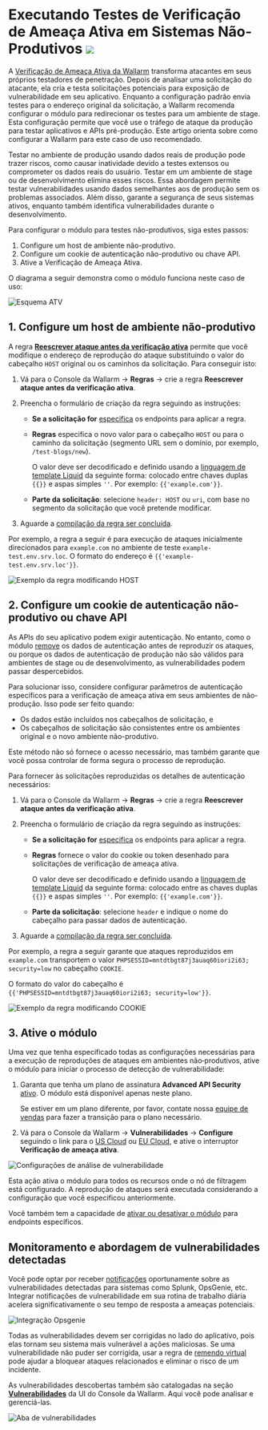 # Executando Testes de Verificação de Ameaça Ativa em Sistemas Não-Produtivos <a href="../../../about-wallarm/subscription-plans/#subscription-plans"><img src="../../../images/api-security-tag.svg" style="border: none;"></a>

A [Verificação de Ameaça Ativa da Wallarm](overview.md) transforma atacantes em seus próprios testadores de penetração. Depois de analisar uma solicitação do atacante, ela cria e testa solicitações potenciais para exposição de vulnerabilidade em seu aplicativo. Enquanto a configuração padrão envia testes para o endereço original da solicitação, a Wallarm recomenda configurar o módulo para redirecionar os testes para um ambiente de stage. Esta configuração permite que você use o tráfego de ataque da produção para testar aplicativos e APIs pré-produção. Este artigo orienta sobre como configurar a Wallarm para este caso de uso recomendado.

Testar no ambiente de produção usando dados reais de produção pode trazer riscos, como causar inatividade devido a testes extensos ou comprometer os dados reais do usuário. Testar em um ambiente de stage ou de desenvolvimento elimina esses riscos. Essa abordagem permite testar vulnerabilidades usando dados semelhantes aos de produção sem os problemas associados. Além disso, garante a segurança de seus sistemas ativos, enquanto também identifica vulnerabilidades durante o desenvolvimento.

Para configurar o módulo para testes não-produtivos, siga estes passos:

1. Configure um host de ambiente não-produtivo.
1. Configure um cookie de autenticação não-produtivo ou chave API.
1. Ative a Verificação de Ameaça Ativa.

O diagrama a seguir demonstra como o módulo funciona neste caso de uso:

![Esquema ATV](../../images/vulnerability-detection/active-threat-verification-scheme-staging.png)

## 1. Configure um host de ambiente não-produtivo

A regra [**Reescrever ataque antes da verificação ativa**](modify-requests-before-replay.md) permite que você modifique o endereço de reprodução do ataque substituindo o valor do cabeçalho `HOST` original ou os caminhos da solicitação. Para conseguir isto:

1. Vá para o Console da Wallarm → **Regras** → crie a regra **Reescrever ataque antes da verificação ativa**.
1. Preencha o formulário de criação da regra seguindo as instruções:

      * **Se a solicitação for** [especifica](../../user-guides/rules/add-rule.md#branch-description) os endpoints para aplicar a regra.
      * **Regras** especifica o novo valor para o cabeçalho `HOST` ou para o caminho da solicitação (segmento URL sem o domínio, por exemplo, `/test-blogs/new`).

        O valor deve ser decodificado e definido usando a [linguagem de template Liquid](https://shopify.github.io/liquid/) da seguinte forma: colocado entre chaves duplas `{{}}` e aspas simples `''`. Por exemplo: `{{'example.com'}}`.
      
      * **Parte da solicitação**: selecione `header: HOST` ou `uri`, com base no segmento da solicitação que você pretende modificar.
1. Aguarde a [compilação da regra ser concluída](../../user-guides/rules/compiling.md).

Por exemplo, a regra a seguir é para execução de ataques inicialmente direcionados para `example.com` no ambiente de teste `example-test.env.srv.loc`. O formato do endereço é `{{'example-test.env.srv.loc'}}`.

![Exemplo da regra modificando HOST](../../images/user-guides/rules/rewrite-request-example-host.png)

## 2. Configure um cookie de autenticação não-produtivo ou chave API

As APIs do seu aplicativo podem exigir autenticação. No entanto, como o módulo [remove](overview.md#test-request-security) os dados de autenticação antes de reproduzir os ataques, ou porque os dados de autenticação de produção não são válidos para ambientes de stage ou de desenvolvimento, as vulnerabilidades podem passar despercebidos.

Para solucionar isso, considere configurar parâmetros de autenticação específicos para a verificação de ameaça ativa em seus ambientes de não-produção. Isso pode ser feito quando:

* Os dados estão incluídos nos cabeçalhos de solicitação, e
* Os cabeçalhos de solicitação são consistentes entre os ambientes original e o novo ambiente não-produtivo.

Este método não só fornece o acesso necessário, mas também garante que você possa controlar de forma segura o processo de reprodução.

Para fornecer às solicitações reproduzidas os detalhes de autenticação necessários:

1. Vá para o Console da Wallarm → **Regras** → crie a regra **Reescrever ataque antes da verificação ativa**.
1. Preencha o formulário de criação da regra seguindo as instruções:

    * **Se a solicitação for** [especifica](../../user-guides/rules/add-rule.md#branch-description) os endpoints para aplicar a regra.
    * **Regras** fornece o valor do cookie ou token desenhado para solicitações de verificação de ameaça ativa.

        O valor deve ser decodificado e definido usando a [linguagem de template Liquid](https://shopify.github.io/liquid/) da seguinte forma: colocado entre as chaves duplas `{{}}` e aspas simples `''`. Por exemplo: `{{'example.com'}}`.

    * **Parte da solicitação**: selecione `header` e indique o nome do cabeçalho para passar dados de autenticação.
1. Aguarde a [compilação da regra ser concluída](../../user-guides/rules/compiling.md).

Por exemplo, a regra a seguir garante que ataques reproduzidos em `example.com` transportem o valor `PHPSESSID=mntdtbgt87j3auaq60iori2i63; security=low` no cabeçalho `COOKIE`.

O formato do valor do cabeçalho é `{{'PHPSESSID=mntdtbgt87j3auaq60iori2i63; security=low'}}`.

![Exemplo da regra modificando COOKIE](../../images/user-guides/rules/rewrite-request-example-cookie.png)

## 3. Ative o módulo

Uma vez que tenha especificado todas as configurações necessárias para a execução de reproduções de ataques em ambientes não‑produtivos, ative o módulo para iniciar o processo de detecção de vulnerabilidade:

1. Garanta que tenha um plano de assinatura **Advanced API Security** [ativo](../../about-wallarm/subscription-plans.md#subscription-plans). O módulo está disponível apenas neste plano.

    Se estiver em um plano diferente, por favor, contate nossa [equipe de vendas](mailto:sales@wallarm.com) para fazer a transição para o plano necessário.
1. Vá para o Console da Wallarm → **Vulnerabilidades** → **Configure** seguindo o link para o [US Cloud](https://us1.my.wallarm.com/vulnerabilities/active?configure=true) ou [EU Cloud](https://my.wallarm.com/vulnerabilities/active?configure=true), e ative o interruptor **Verificação de ameaça ativa**.

![Configurações de análise de vulnerabilidade](../../images/user-guides/vulnerabilities/vuln-scan-settings.png)

Esta ação ativa o módulo para todos os recursos onde o nó de filtragem está configurado. A reprodução de ataques será executada considerando a configuração que você especificou anteriormente.

Você também tem a capacidade de [ativar ou desativar o módulo](enable-disable-active-threat-verification.md) para endpoints específicos.

## Monitoramento e abordagem de vulnerabilidades detectadas

Você pode optar por receber [notificações](../../user-guides/settings/integrations/integrations-intro.md) oportunamente sobre as vulnerabilidades detectadas para sistemas como Splunk, OpsGenie, etc. Integrar notificações de vulnerabilidade em sua rotina de trabalho diária acelera significativamente o seu tempo de resposta a ameaças potenciais.

![Integração Opsgenie](../../images/user-guides/settings/integrations/add-opsgenie-integration-vulns.png)

Todas as vulnerabilidades devem ser corrigidas no lado do aplicativo, pois elas tornam seu sistema mais vulnerável a ações maliciosas. Se uma vulnerabilidade não puder ser corrigida, usar a regra de [remendo virtual](../../user-guides/rules/vpatch-rule.md) pode ajudar a bloquear ataques relacionados e eliminar o risco de um incidente.

As vulnerabilidades descobertas também são catalogadas na seção [**Vulnerabilidades**](../../user-guides/vulnerabilities.md) da UI do Console da Wallarm. Aqui você pode analisar e gerenciá-las.

![Aba de vulnerabilidades](../../images/user-guides/vulnerabilities/check-vuln.png)